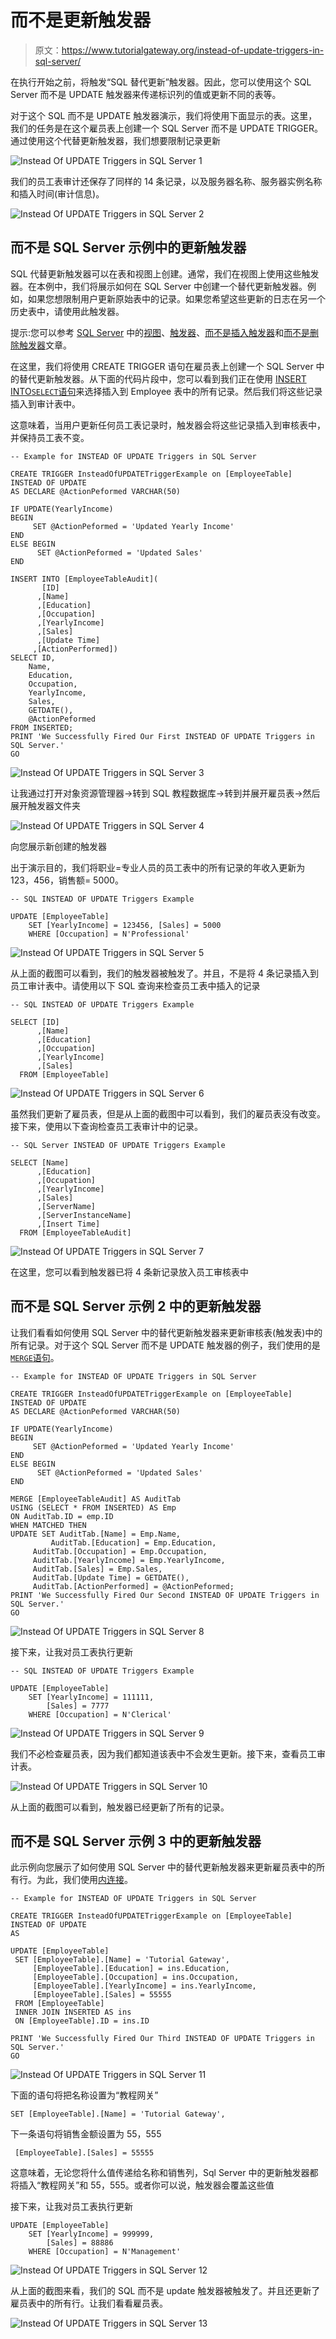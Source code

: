 # 而不是更新触发器

> 原文：<https://www.tutorialgateway.org/instead-of-update-triggers-in-sql-server/>

在执行开始之前，将触发“SQL 替代更新”触发器。因此，您可以使用这个 SQL Server 而不是 UPDATE 触发器来传递标识列的值或更新不同的表等。

对于这个 SQL 而不是 UPDATE 触发器演示，我们将使用下面显示的表。这里，我们的任务是在这个雇员表上创建一个 SQL Server 而不是 UPDATE TRIGGER。通过使用这个代替更新触发器，我们想要限制记录更新

![Instead Of UPDATE Triggers in SQL Server 1](img/008d2877a2c0fc901319ea2c9d18f01c.png)

我们的员工表审计还保存了同样的 14 条记录，以及服务器名称、服务器实例名称和插入时间(审计信息)。

![Instead Of UPDATE Triggers in SQL Server 2](img/ffc73eef74f3940c38f1be013e6e1f94.png)

## 而不是 SQL Server 示例中的更新触发器

SQL 代替更新触发器可以在表和视图上创建。通常，我们在视图上使用这些触发器。在本例中，我们将展示如何在 SQL Server 中创建一个替代更新触发器。例如，如果您想限制用户更新原始表中的记录。如果您希望这些更新的日志在另一个历史表中，请使用此触发器。

提示:您可以参考 [SQL Server](https://www.tutorialgateway.org/sql/) 中的[视图](https://www.tutorialgateway.org/views-in-sql-server/)、[触发器](https://www.tutorialgateway.org/triggers-in-sql-server/)、[而不是插入触发器](https://www.tutorialgateway.org/instead-of-insert-triggers-in-sql-server/)和[而不是删除触发器](https://www.tutorialgateway.org/instead-of-delete-triggers-in-sql-server/)文章。

在这里，我们将使用 CREATE TRIGGER 语句在雇员表上创建一个 SQL Server 中的替代更新触发器。从下面的代码片段中，您可以看到我们正在使用 [INSERT INTO`SELECT`语句](https://www.tutorialgateway.org/sql-insert-into-select-statement/)来选择插入到 Employee 表中的所有记录。然后我们将这些记录插入到审计表中。

这意味着，当用户更新任何员工表记录时，触发器会将这些记录插入到审核表中，并保持员工表不变。

```
-- Example for INSTEAD OF UPDATE Triggers in SQL Server

CREATE TRIGGER InsteadOfUPDATETriggerExample on [EmployeeTable]
INSTEAD OF UPDATE 
AS DECLARE @ActionPeformed VARCHAR(50)

IF UPDATE(YearlyIncome)
BEGIN
     SET @ActionPeformed = 'Updated Yearly Income'
END
ELSE BEGIN
      SET @ActionPeformed = 'Updated Sales'
END

INSERT INTO [EmployeeTableAudit]( 
       [ID]
      ,[Name]
      ,[Education]
      ,[Occupation]
      ,[YearlyIncome]
      ,[Sales]
      ,[Update Time]
     ,[ActionPerformed])
SELECT ID,
	Name,
	Education,
	Occupation,
	YearlyIncome,
	Sales,
	GETDATE(),
	@ActionPeformed
FROM INSERTED;
PRINT 'We Successfully Fired Our First INSTEAD OF UPDATE Triggers in SQL Server.'
GO
```

![Instead Of UPDATE Triggers in SQL Server 3](img/979efa50bbae6f60ae1a61bb08641bd6.png)

让我通过打开对象资源管理器->转到 SQL 教程数据库->转到并展开雇员表->然后展开触发器文件夹

![Instead Of UPDATE Triggers in SQL Server 4](img/6431e8d01e852371962f5bd01ba6f257.png)

向您展示新创建的触发器

出于演示目的，我们将职业=专业人员的员工表中的所有记录的年收入更新为 123，456，销售额= 5000。

```
-- SQL INSTEAD OF UPDATE Triggers Example

UPDATE [EmployeeTable]
	SET [YearlyIncome] = 123456, [Sales] = 5000
	WHERE [Occupation] = N'Professional'
```

![Instead Of UPDATE Triggers in SQL Server 5](img/2a0bb9e6d03bdd5ad73e9f7d3c05a5f7.png)

从上面的截图可以看到，我们的触发器被触发了。并且，不是将 4 条记录插入到员工审计表中。请使用以下 SQL 查询来检查员工表中插入的记录

```
-- SQL INSTEAD OF UPDATE Triggers Example

SELECT [ID]
      ,[Name]
      ,[Education]
      ,[Occupation]
      ,[YearlyIncome]
      ,[Sales]
  FROM [EmployeeTable]

```

![Instead Of UPDATE Triggers in SQL Server 6](img/f9948a3b4c9db5dcdf7a70275155c83d.png)

虽然我们更新了雇员表，但是从上面的截图中可以看到，我们的雇员表没有改变。接下来，使用以下查询检查员工表审计中的记录。

```
-- SQL Server INSTEAD OF UPDATE Triggers Example

SELECT [Name]
      ,[Education]
      ,[Occupation]
      ,[YearlyIncome]
      ,[Sales]
      ,[ServerName]
      ,[ServerInstanceName]
      ,[Insert Time]
  FROM [EmployeeTableAudit]
```

![Instead Of UPDATE Triggers in SQL Server 7](img/ce72d633f78e09ef862fc58c57359554.png)

在这里，您可以看到触发器已将 4 条新记录放入员工审核表中

## 而不是 SQL Server 示例 2 中的更新触发器

让我们看看如何使用 SQL Server 中的替代更新触发器来更新审核表(触发表)中的所有记录。对于这个 SQL Server 而不是 UPDATE 触发器的例子，我们使用的是 [`MERGE`语句](https://www.tutorialgateway.org/sql-merge-statement/)。

```
-- Example for INSTEAD OF UPDATE Triggers in SQL Server

CREATE TRIGGER InsteadOfUPDATETriggerExample on [EmployeeTable]
INSTEAD OF UPDATE 
AS DECLARE @ActionPeformed VARCHAR(50)

IF UPDATE(YearlyIncome)
BEGIN
     SET @ActionPeformed = 'Updated Yearly Income'
END
ELSE BEGIN
      SET @ActionPeformed = 'Updated Sales'
END

MERGE [EmployeeTableAudit] AS AuditTab
USING (SELECT * FROM INSERTED) AS Emp
ON AuditTab.ID = emp.ID
WHEN MATCHED THEN
UPDATE SET AuditTab.[Name] = Emp.Name, 
         AuditTab.[Education] = Emp.Education, 
	 AuditTab.[Occupation] = Emp.Occupation,
	 AuditTab.[YearlyIncome] = Emp.YearlyIncome, 
	 AuditTab.[Sales] = Emp.Sales, 
	 AuditTab.[Update Time] = GETDATE(), 
	 AuditTab.[ActionPerformed] = @ActionPeformed;
PRINT 'We Successfully Fired Our Second INSTEAD OF UPDATE Triggers in SQL Server.'
GO
```

![Instead Of UPDATE Triggers in SQL Server 8](img/f013e4101ad0e0cdd3ac996ebf82d520.png)

接下来，让我对员工表执行更新

```
-- SQL INSTEAD OF UPDATE Triggers Example

UPDATE [EmployeeTable]
	SET [YearlyIncome] = 111111, 
	    [Sales] = 7777
	WHERE [Occupation] = N'Clerical'
```

![Instead Of UPDATE Triggers in SQL Server 9](img/ae3e8a66ffbde5436b65be2e0ea3d60e.png)

我们不必检查雇员表，因为我们都知道该表中不会发生更新。接下来，查看员工审计表。

![Instead Of UPDATE Triggers in SQL Server 10](img/f8fd2e4428b6036077fd76663518c1df.png)

从上面的截图可以看到，触发器已经更新了所有的记录。

## 而不是 SQL Server 示例 3 中的更新触发器

此示例向您展示了如何使用 SQL Server 中的替代更新触发器来更新雇员表中的所有行。为此，我们使用[内连接](https://www.tutorialgateway.org/sql-inner-join/)。

```
-- Example for INSTEAD OF UPDATE Triggers in SQL Server

CREATE TRIGGER InsteadOfUPDATETriggerExample on [EmployeeTable]
INSTEAD OF UPDATE 
AS 

UPDATE [EmployeeTable] 
 SET [EmployeeTable].[Name] = 'Tutorial Gateway', 
     [EmployeeTable].[Education] = ins.Education,
     [EmployeeTable].[Occupation] = ins.Occupation,
     [EmployeeTable].[YearlyIncome] = ins.YearlyIncome,
     [EmployeeTable].[Sales] = 55555
 FROM [EmployeeTable] 
 INNER JOIN INSERTED AS ins
 ON [EmployeeTable].ID = ins.ID 

PRINT 'We Successfully Fired Our Third INSTEAD OF UPDATE Triggers in SQL Server.'
GO
```

![Instead Of UPDATE Triggers in SQL Server 11](img/9f0d304953eeb8308356d522ee96b565.png)

下面的语句将把名称设置为“教程网关”

```
SET [EmployeeTable].[Name] = 'Tutorial Gateway',
```

下一条语句将销售金额设置为 55，555

```
 [EmployeeTable].[Sales] = 55555
```

这意味着，无论您将什么值传递给名称和销售列，Sql Server 中的更新触发器都将插入“教程网关”和 55，555。或者你可以说，触发器会覆盖这些值

接下来，让我对员工表执行更新

```
UPDATE [EmployeeTable]
	SET [YearlyIncome] = 999999, 
	    [Sales] = 88886
	WHERE [Occupation] = N'Management'
```

![Instead Of UPDATE Triggers in SQL Server 12](img/4bb4a13834c0c06ae8c3cb8a6a462f9c.png)

从上面的截图来看，我们的 SQL 而不是 update 触发器被触发了。并且还更新了雇员表中的所有行。让我们看看雇员表。

![Instead Of UPDATE Triggers in SQL Server 13](img/d89b1a61c39da1eb11a785cdf3323c87.png)